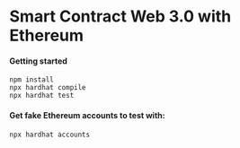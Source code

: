 # Smart Contract Web 3.0 with Ethereum

#### Getting started

```shell
npm install
npx hardhat compile
npx hardhat test
```

#### Get fake Ethereum accounts to test with: 

```shell
npx hardhat accounts
```
